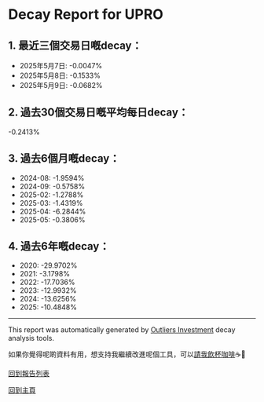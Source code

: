# Decay Report for UPRO

## 1. 最近三個交易日嘅decay：

- 2025年5月7日: -0.0047%
- 2025年5月8日: -0.1533%
- 2025年5月9日: -0.0682%

## 2. 過去30個交易日嘅平均每日decay：
-0.2413%

## 3. 過去6個月嘅decay：

- 2024-08: -1.9594%
- 2024-09: -0.5758%
- 2025-02: -1.2788%
- 2025-03: -1.4319%
- 2025-04: -6.2844%
- 2025-05: -0.3806%

## 4. 過去6年嘅decay：

- 2020: -29.9702%
- 2021: -3.1798%
- 2022: -17.7036%
- 2023: -12.9932%
- 2024: -13.6256%
- 2025: -10.4848%
***

This report was automatically generated by [Outliers Investment](https://outliersecon.github.io/Outliers-Investment/) decay analysis tools.

如果你覺得呢啲資料有用，想支持我繼續改進呢個工具，可以[請我飲杯咖啡](https://buymeacoffee.com/outliersecon)☕🙏

[回到報告列表](https://outliersecon.github.io/Outliers-Investment/reports/)

[回到主頁](https://outliersecon.github.io/Outliers-Investment/)